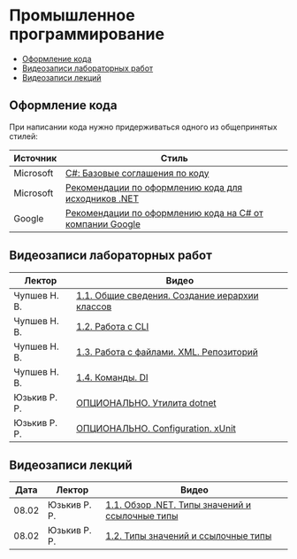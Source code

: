 # Промышленное программирование

- [Оформление кода](#оформление-кода)
- [Видеозаписи лабораторных работ](#видеозаписи-лабораторных-работ)
- [Видеозаписи лекций](#видеозаписи-лекций)

## Оформление кода

При написании кода нужно придерживаться одного из общепринятых стилей:

| Источник | Стиль |
| --- | --- |
| Microsoft | [С#: Базовые соглашения по коду](https://docs.microsoft.com/en-us/dotnet/csharp/fundamentals/coding-style/coding-conventions) |
| Microsoft | [Рекомендации по оформлению кода для исходников .NET](https://github.com/dotnet/runtime/blob/main/docs/coding-guidelines/coding-style.md) |
| Google | [Рекомендации по оформлению кода на C# от компании Google](https://google.github.io/styleguide/csharp-style.html) |

## Видеозаписи лабораторных работ

| Лектор | Видео |
| --- | --- |
| Чупшев Н. В. | [1.1. Общие сведения. Создание иерархии классов](https://disk.yandex.ru/i/j9wcfV3SFObLIg) |
| Чупшев Н. В. | [1.2. Работа с CLI](https://disk.yandex.ru/i/59x2WuvxV4VU9A) |
| Чупшев Н. В. | [1.3. Работа с файлами. XML. Репозиторий](https://disk.yandex.ru/i/1-mRwBMybvMVzQ) |
| Чупшев Н. В. | [1.4. Команды. DI](https://disk.yandex.ru/i/qsm2Y-uefJ7HMg) |
| Юзькив Р. Р. | [ОПЦИОНАЛЬНО. Утилита dotnet](https://vimeo.com/676632243) |
| Юзькив Р. Р. | [ОПЦИОНАЛЬНО. Configuration. xUnit](https://vimeo.com/676632280) |

## Видеозаписи лекций

| Дата | Лектор | Видео |
| --- | --- | --- |
| 08.02 | Юзькив Р. Р. | [1.1. Обзор .NET. Типы значений и ссылочные типы](https://vimeo.com/674939382) |
| 08.02 | Юзькив Р. Р. | [1.2. Типы значений и ссылочные типы](https://vimeo.com/674940712) |
